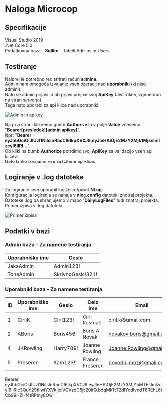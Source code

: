 # Naloga Microcop 

## **Specifikacije**

#### 
Visual Studio 2019  
.Net Core 5.0  
Podatkovna baza - **Sqllite** - Tabeli Admins in Users
####

## **Testiranje**

####
Najprej je potrebno registrirati račun **admina**.  
Admin nam omogoča izvajanje vseh operacij nad **uporabniki** (ki niso admini).  
Nato se admin prijavi in ob prjavi prejme svoj **ApiKey** (JwtToken, zgeneriran na stran serverja).  
Tega nato uporabi za api klice nad uporabniki.  

![Admin in apikey](https://i.imgur.com/FmJR4KI.png)

Na prvi strani kliknemo gumb **Authorize** in v polje **Value** vnesemo
"**Bearer[presledek][admin apikey]**".  
Npr: "**Bearer eyJhbGciOiJIUzI1NiIsInR5cCI6IkpXVCJ9.eyJleHAiOjE2MzY2Mjk1MjksImlzcyI6IlRl...**".  
Ob kliki na bumb **Authorize** potrdimo svoj **ApiKey** za validacijo vseh api klicev.  
Nato lahko izvajamo vse zaščitene api klice. 
####

## **Logiranje v .log datoteke**

####
Za logiranje sem uporabil knjižnico/paket **NLog**.  
Konfiguracija logiranja se nahaja v **nlog.config** datoteki znotraj projekta.  
Datoteke .log pa shranjujemo v mapo "**DailyLogFiles**" tudi znotraj projekta.  
Primer izpisa v .log datoteki

![Primer izpisa](https://i.imgur.com/HheXK5H.png)

####

## **Podatki v bazi**

### Admin baza - Za namene testiranja

| Uporabniško ime      | Geslo |
| -------------------- | ----------- |
| JakaAdmin      | Admin123!       |
| ToneAdmin   | SkrivnoGeslo!321!        |


### Uporabniki baza - Za namene testiranja

| ID | Uporabniško ime | Geslo | Celo ime | Email | Telefon | Jezik | Kultura | Validiran |
| - | - | - | - | - | - | - | - | - |
| 1 | CirilK | Ciril123! | Ciril Kosmač | ciril.k@gmail.com | 017541474 | slovenščina | si | true |
| 2 | ABoris | Boris456! | Boris A. Novak | novakov.boris@gmail.com | 030698747 | slovenščina | si | false |
| 4 | JKRowling | Harry789! | Joanne Rowling | Joanne.Rowling@gmail.com | 0802288 | angleščina | en | true |
| 5 | Preseren | Kam123!! | France Prešeren | povodni.moz@gmail.com | 040187968 | slovenščina | si | false|

####

Bearer eyJhbGciOiJIUzI1NiIsInR5cCI6IkpXVCJ9.eyJleHAiOjE2MzY3MjY5MTEsImlzcyI6IlRlc3QuY29tIiwiYXVkIjoiVGVzdC5jb20ifQ.bdqMkTtT2dIYodIvodT8REhL6iCb99HZHf4tRPmy8Ow